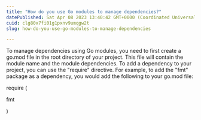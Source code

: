 ```yaml
---
title: "How do you use Go modules to manage dependencies?"
datePublished: Sat Apr 08 2023 13:40:42 GMT+0000 (Coordinated Universal Time)
cuid: clg80x7fi01g1pxnv9umqgw2t
slug: how-do-you-use-go-modules-to-manage-dependencies

---
```


To manage dependencies using Go modules, you need to first create a go.mod file in the root directory of your project. This file will contain the module name and the module dependencies. To add a dependency to your project, you can use the "require" directive. For example, to add the "fmt" package as a dependency, you would add the following to your go.mod file:

require (

fmt

)
